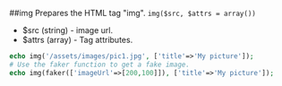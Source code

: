 ##img
Prepares the HTML tag "img".
```img($src, $attrs = array())```
- $src (string) - image url. 
- $attrs (array) - Tag attributes.
```php
echo img('/assets/images/pic1.jpg', ['title'=>'My picture']);
# Use the faker function to get a fake image.
echo img(faker(['imageUrl'=>[200,100]]), ['title'=>'My picture']);
```